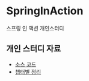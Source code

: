 # SpringInAction
스프링 인 액션 개인스터디

## 개인 스터디 자료
 - [소스 코드](https://github.com/dckat/SpringInAction/tree/master/src)
 - [챕터별 정리](https://github.com/dckat/SpringInAction/tree/master/study)

